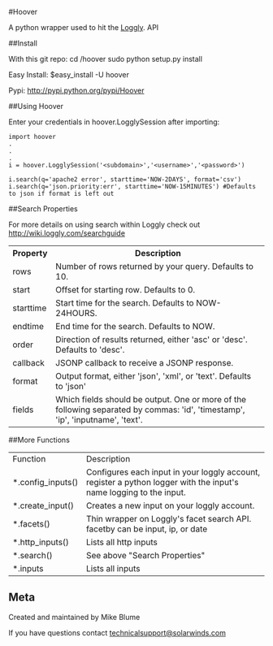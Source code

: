 #Hoover


A python wrapper used to hit the [Loggly](http://loggly.com "Loggly"). API 

##Install

With this git repo:
	cd /hoover
	sudo python setup.py install
	
	

Easy Install:
	$easy_install -U hoover

Pypi: <http://pypi.python.org/pypi/Hoover>



##Using Hoover


Enter your credentials in hoover.LogglySession after importing:

	
	import hoover
	.
	.
	.
	i = hoover.LogglySession('<subdomain>','<username>','<password>')

	i.search(q='apache2 error', starttime='NOW-2DAYS', format='csv')
	i.search(q='json.priority:err', starttime='NOW-15MINUTES') #Defaults to json if format is left out


##Search Properties

For more details on using search within Loggly check out <http://wiki.loggly.com/searchguide>

<table>
  <tr>
    <th>Property</th>
    <th>Description</th>
  </tr>
  <tr>
    <td>rows</td>
    <td>Number of rows returned by your query. Defaults to 10.</td>
  </tr>
  <tr>
    <td>start</td>
    <td>Offset for starting row. Defaults to 0.</td>
  </tr>
  <tr>
     <td>starttime</td>
     <td>Start time for the search.  Defaults to NOW-24HOURS.</td>
  </tr>
  <tr>
     <td>endtime</td>
     <td>End time for the search.  Defaults to NOW. </td>
  </tr>
  <tr>
     <td>order</td>
     <td>Direction of results returned, either 'asc' or 'desc'.  Defaults to 'desc'.</td>
  </tr>
  
  <tr>
     <td>callback</td>
     <td>JSONP callback to receive a JSONP response.</td>
  </tr>
   <tr>
     <td>format</td>
     <td>Output format, either 'json', 'xml', or 'text'.  Defaults to 'json'</td>
  </tr>
   <tr>
     <td>fields</td>
     <td>Which fields should be output.  One or more of the following separated by commas: 'id', 'timestamp', 'ip', 'inputname', 'text'.</td>
  </tr>
</table>

##More Functions

<table>
  
   <tr>
     <td>Function</td>
     <td>Description</td>
  </tr>
   <tr>
     <td>*.config_inputs()</td>
     <td>Configures each input in your loggly account, register a python logger
        with the input's name logging to the input.</td>
  </tr>
   <tr>
     <td>*.create_input()</td>
     <td>Creates a new input on your loggly account.</td>
  </tr>
   <tr>
     <td>*.facets()</td>
     <td>Thin wrapper on Loggly's facet search API. facetby can be input, ip, or date</td>
  </tr>
  <tr>
     <td>*.http_inputs()</td>
     <td>Lists all http inputs</td>
  </tr>
  <tr>
     <td>*.search()</td>
     <td>See above "Search Properties"</td>
  </tr>
  <tr>
     <td>*.inputs</td>
     <td>Lists all inputs</td>
  </tr>
</table>


Meta
----

Created and maintained by Mike Blume

If you have questions contact technicalsupport@solarwinds.com
